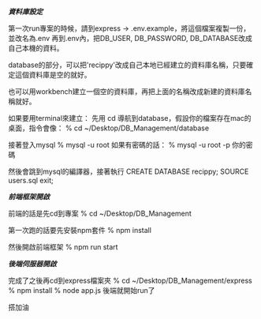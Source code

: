***資料庫設定***

第一次run專案的時候，請到express -> .env.example，將這個檔案複製一份，並改名為.env
再到.env內，把DB_USER, DB_PASSWORD, DB_DATABASE改成自己本機的資料。

database的部分，可以把'recippy'改成自己本地已經建立的資料庫名稱，只要確定這個資料庫是空的就好。

也可以用workbench建立一個空的資料庫，再把上面的名稱改成新建的資料庫名稱就好。

如果要用terminal來建立：
先用 cd 導航到database，假設你的檔案存在mac的桌面，指令會像：
% cd ~/Desktop/DB_Management/database

接著登入mysql
% mysql -u root
如果有密碼的話：
% mysql -u root -p 你的密碼

然後會跳到mysql的編譯器，接著執行
CREATE DATABASE recippy;
SOURCE users.sql
exit;

***前端框架開啟***

前端的話是先cd到專案
% cd ~/Desktop/DB_Management

第一次跑的話要先安裝npm套件
% npm install

然後開啟前端框架
% npm run start


***後端伺服器開啟***

完成了之後再cd到express檔案夾
% cd ~/Desktop/DB_Management/express
% npm install
% node app.js
後端就開始run了


搭加油
